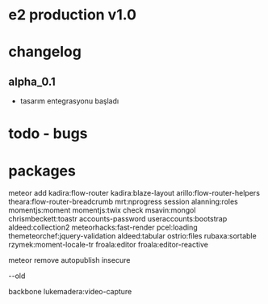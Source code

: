 # e2 production v1.0

# changelog

## alpha_0.1
  - tasarım entegrasyonu başladı



# todo - bugs



# packages

meteor add kadira:flow-router kadira:blaze-layout arillo:flow-router-helpers theara:flow-router-breadcrumb mrt:nprogress session alanning:roles momentjs:moment momentjs:twix check msavin:mongol chrismbeckett:toastr accounts-password useraccounts:bootstrap aldeed:collection2 meteorhacks:fast-render pcel:loading themeteorchef:jquery-validation aldeed:tabular ostrio:files rubaxa:sortable rzymek:moment-locale-tr froala:editor froala:editor-reactive

meteor remove autopublish insecure




--old

backbone   lukemadera:video-capture
